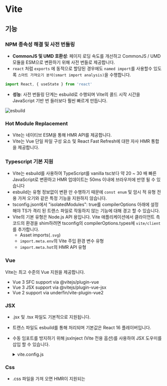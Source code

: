# Vite

## 기능

### NPM 종속성 해결 및 사전 번들링

- **CommonJS 및 UMD 호환성**: 페이지 로딩 속도를 개선하고 CommonJS / UMD 모듈을 ESM으로 변환하기 위해 사전 번들로 제공합니다.
- `react` 처럼 `exports` 에 동적으로 할당된 경우에도 `named import`를 사용할수 있도록 `스마트 가져오기 분석(smart import analysis)`을 수행합니다.
```ts
import React, { useState } from 'react'
```

- **성능**: 사전 번들링 단계는 esbuild로 수행되며 Vite의 콜드 시작 시간을 JavaScript 기반 번 들러보다 훨씬 빠르게 만듭니다.


![esbuild](https://user-images.githubusercontent.com/25737303/120878784-aaeb2d80-c5f9-11eb-8f3e-5cc4078af20e.JPG)


### Hot Module Replacement

- Vite는 네이티브 ESM을 통해 HMR API를 제공합니다.
- Vite는 Vue 단일 파일 구성 요소 및 React Fast Refresh에 대한 자사 HMR 통합을 제공합니다.

### Typescript 기본 지원

- Vite는 esbuild를 사용하여 TypeScript를 vanilla tsc보다 약 20 ~ 30 배 빠른 JavaScript로 변환하고 HMR 업데이트는 50ms 이내에 브라우저에 반영 될 수 있습니다
- esbuild는 유형 정보없이 변환 만 수행하기 때문에 `const enum` 및 암시 적 유형 전용 가져 오기와 같은 특정 기능을 지원하지 않습니다.
- tsconfig.json에서 "isolatedModules": true를 compilerOptions 아래에 설정해야 TS가 격리 된 트랜스 파일로 작동하지 않는 기능에 대해 경고 할 수 있습니다.
- Vite의 기본 유형은 Node.js API 용입니다. Vite 애플리케이션에서 클라이언트 측 코드의 환경을 shim하려면 tsconfig의 compilerOptions.types에 `vite/client`를 추가합니다.
    - Asset imports(`.svg`)
    - `import.meta.env`의 Vite 주입 환경 변수 유형
    - `import.meta.hot`의 HMR API 유형

### Vue

Vite는 최고 수준의 Vue 지원을 제공합니다.

- Vue 3 SFC support via @vitejs/plugin-vue
- Vue 3 JSX support via @vitejs/plugin-vue-jsx
- Vue 2 support via underfin/vite-plugin-vue2

### JSX

- .jsx 및 .tsx 파일도 기본적으로 지원됩니다.
- 트랜스 파일도 esbuild를 통해 처리되며 기본값은 React 16 플레이버입니다.
- 수동 임포트를 방지하기 위해 jsxInject (Vite 전용 옵션)를 사용하여 JSX 도우미를 삽입 할 수 있습니다. <br/>
  <details>
    <summary>vite.config.js</summary>
    <div>

  ```js
  // vite.config.js
  export default {
    esbuild: {
      jsxInject: `import React from 'react'`,
    },
  };
  ```

    </div>
  </details>

### Css

- .css 파일을 가져 오면 HMR이 지원되는 <style> 태그를 통해 해당 콘텐츠가 페이지에 삽입됩니다. 처리 된 CSS를 모듈의 `default export`로 문자열로 검색 할 수도 있습니다.
- Vite는 postcss-import를 통해 CSS @import 인라인을 지원하도록 사전 구성되어 있습니다.
- Vite 별칭은 CSS @import에도 적용됩니다. 또한 가져온 파일이 다른 디렉토리에 있더라도 모든 CSS url () 참조는 정확성을 보장하기 위해 항상 자동으로 리베이스됩니다.
- .module.css로 끝나는 모든 CSS 파일은 CSS 모듈 파일로 간주됩니다. 이러한 파일을 가져 오면 해당 모듈 객체가 반환됩니다. <br/>
  <details>
  <summary>open</summary>
  <div>

  ```css
  /* example.module.css */
  .red {
    color: red;
  }
  ```

  ```js
  import classes from "./example.module.css";
  document.getElementById("foo").className = classes.red;
  ```

  </div>
  </details>

### CSS 전처리기

- Vite는 최신 브라우저만을 대상으로하기 때문에 CSSWG 초안 (예 : `postcss-nesting`)을 구현하고 일반 미래 표준 호환 CSS를 작성하는 PostCSS 플러그인과 함께 기본 CSS 변수를 사용하는 것이 좋습니다.
- 즉, Vite는 .scss, .sass, .less, .styl 및 .stylus 파일에 대한 기본 지원을 제공합니다. Vite 전용 플러그인을 설치할 필요는 없지만 해당 전 처리기 자체를 설치해야합니다.

```sh
# .scss and .sass
npm install -D sass

# .less
npm install -D less

# .styl and .stylus
npm install -D stylus
```

- 파일 확장자에 `.module`을 추가하여 전처리 기와 결합 된 CSS 모듈을 사용할 수도 있습니다 (예 : `style.module.scss`).

### Static Assets

- 정적 자산을 가져 오면 제공 될 때 해결 된 공개 URL이 반환됩니다.
- `webpack`의 `file-loader`와의 차이점은 개발중 프로젝트 루트 기반의 절대경로나 상대경로를 사용할수 있다는 점입니다.

```js
import imgUrl from "./img.png";
document.getElementById("hero-img").src = imgUrl;
```

### JSON

```js
// import the entire object
import json from "./example.json";
// import a root field as named exports - helps with treeshaking!
import { field } from "./example.json";
```

### Glob Import

- Vite는 특별한 `import.meta.glob` 함수를 통해 파일 시스템에서 여러 모듈 가져 오기를 지원합니다.

```js
const modules = import.meta.glob("./dir/*.js");
```

```js
// code produced by vite
const modules = {
  "./dir/foo.js": () => import("./dir/foo.js"),
  "./dir/bar.js": () => import("./dir/bar.js"),
};
```

```js
for (const path in modules) {
  modules[path]().then((mod) => {
    console.log(path, mod);
  });
}
```

- 일치하는 파일은 기본적으로 동적 가져 오기를 통해 지연로드되며 빌드 중에 별도의 청크로 분할됩니다.
- 모든 모듈을 직접 가져 오려면 (예 : 먼저 적용 할 이러한 모듈의 부작용에 의존) import.meta.globEager를 대신 사용할 수 있습니다.

```js
const modules = import.meta.globEager("./dir/*.js");
```

```js
// code produced by vite
import * as __glob__0_0 from "./dir/foo.js";
import * as __glob__0_1 from "./dir/bar.js";
const modules = {
  "./dir/foo.js": __glob__0_0,
  "./dir/bar.js": __glob__0_1,
};
```

- 이것은 Vite 전용 기능이며 웹 또는 ES 표준이 아닙니다.
- glob 패턴은 가져 오기 지정자처럼 처리됩니다. 상대적 (./로 시작) 또는 절대적 (/로 시작, 프로젝트 루트에 상대적으로 확인)이어야합니다.

### Web Assembly

- 미리 컴파일 된 `.wasm` 파일을 직접 가져올 수 있습니다.
- `default export`는 wasm 인스턴스의 내보내기 개체에 대한 Promise를 반환하는 초기화 함수입니다.

```js
import init from "./example.wasm";

init().then((exports) => {
  exports.test();
});
```

- init 함수는 WebAssembly.instantiate에 전달 된 imports 객체를 두 번째 인수로 사용할 수도 있습니다.

```js
init({
  imports: {
    someFunc: () => {
      /* ... */
    },
  },
}).then(() => {
  /* ... */
});
```

### Web Workers

- 웹 워커 스크립트는 import 요청에 `?worker`를 추가하여 직접 가져올 수 있습니다.
- `default export`는 커스텀 워커 생성자입니다.

```js
import MyWorker from "./worker?worker";

const worker = new MyWorker();
```
    
### Public 디렉토리
- dist 루트에 적재되는 리소스
- 기본 경로: `/public` (`publicDir` 옵션으로 수정가능)
- 개발중 소스에서 가져올때는 `/` 루트 절대 경로로 사용 (`/public/icon.png` 이라면 `/icon.png`로 사용)


### Production build
기본 진입점은 `<root>/index.html`
- vite는 기본 ESM 스크립트 태그 및 기본 ESM 동적 가져 오기 를 지원하는 브라우저를 대상
- browserslist: (`build.target` 옵션을 통해 수정가능)<br/>
    `defaults and supports es6-module and supports es6-module-dynamic-import, not opera > 0, not samsung > 0, not and_qq > 0`
![can-i-use-esm](https://user-images.githubusercontent.com/25737303/120880443-9319a680-c605-11eb-963e-6db805320a3b.JPG)
- 레거시 브라우저는 `@vitejs/plugin-legacy` 를 통해 지원 될 수 있으며 ,레거시 청크 및 해당 ES 언어 기능 폴리 필을 자동으로 생성합니다.
- 레거시 청크는 기본 ESM 지원이없는 브라우저에서만 조건부로로드됩니다.

    
### Build Optimizations
    
> 빌드 프로세스의 일부로 자동으로 적용되며 비활성화하지 않는 한 명시적인 구성이 필요하지 않습니다.

- CSS Code Splitting
- Preload Directives Generation
- Async Chunk Loading Optimization
    
### References
- [Webpack을 사용하지 말아야하는 이유](https://javascript.plainenglish.io/why-you-should-not-use-webpack-f07f4fd7c116)
- [Vite 2.0의 새로운 기능](https://blog.logrocket.com/whats-new-in-vite-2-0/)
- [Vite : 생산 가치를 높이고 만능 빌드 도구로 만드는 12 가지 기능](https://www.derpycoder.com/vite-12-features-that-make-it-a-production-worthy-all-rounder-build-tool/)
- [Vite의 작동 원리-Webpack과의 비교](https://harlanzw.com/blog/how-the-heck-does-vite-work/#app-js)
- [Webpack에서 Vite로 전환 한 이유](https://blog.replit.com/vite)
